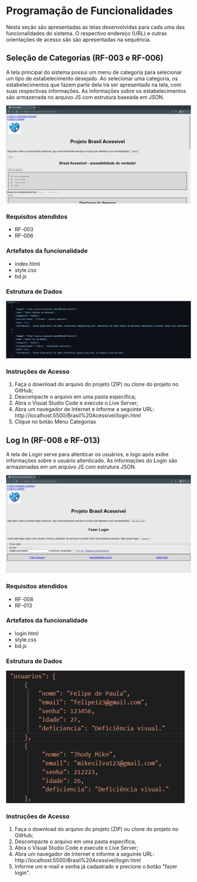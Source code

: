 # Programação de Funcionalidades

Nesta seção são apresentadas as telas desenvolvidas para cada uma das funcionalidades do sistema. O respectivo endereço (URL) e outras orientações de acesso são são apresentadas na sequência.

## Seleção de Categorias (RF-003 e RF-006)

A tela principal do sistema possui um menu de categoria para selecionar um tipo de estabelecimento desejado. Ao selecionar uma categoria, os estabelecimentos que fazem parte dela irá ser apresentado na tela, com suas respectivas informações. As informações sobre os estabelecimentos são armazenada no arquivo JS com estrutura baseada em JSON.

![Tela inicial](img/TelaMenucategorias.png)

### Requisitos atendidos
* RF-003
* RF-006

### Artefatos da funcionalidade
* index.html
* style.css
* bd.js

### Estrutura de Dados

![Estrutura de Dados](img/EstruturaDado_estabelecimento.png)

### Instruções de Acesso
1. Faça o download do arquivo do projeto (ZIP) ou clone do projeto no GitHub;
2. Descompacte o arquivo em uma pasta específica;
3. Abra o Visual Studio Code e execute o Live Server;
4. Abra um navegador de Internet e informe a seguinte URL: http://localhost:5500/Brasil%20Acessivel/login.html
5. Clique no botão Menu Categorias

## Log In (RF-008 e RF-013)

A tela de Login serve para altenticar os usuários, e logo após exibe informações sobre o usuário altenticado. As informações do Login são armazenadas em um arquivo JS com estrutura JSON.

![Tela login](img/TelaLogin.png)

### Requisitos atendidos
* RF-008
* RF-013

### Artefatos da funcionalidade
* login.html
* style.css
* bd.js

### Estrutura de Dados

![Estrutura de Dados](img/EstruturaDado_login.png)

### Instruções de Acesso
1. Faça o download do arquivo do projeto (ZIP) ou clone do projeto no GitHub;
2. Descompacte o arquivo em uma pasta específica;
3. Abra o Visual Studio Code e execute o Live Server;
4. Abra um navegador de Internet e informe a seguinte URL: http://localhost:5500/Brasil%20Acessivel/login.html
5. Informe um e-mail e senha já cadastrado e precione o botão "fazer login".